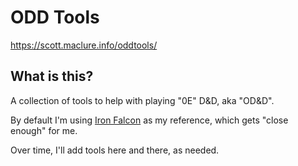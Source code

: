 # ODD Tools

https://scott.maclure.info/oddtools/

## What is this?

A collection of tools to help with playing "0E" D&D, aka "OD&D".

By default I'm using [Iron Falcon](https://ironfalconrpg.com/) as my reference, which gets "close enough" for me.

Over time, I'll add tools here and there, as needed.
